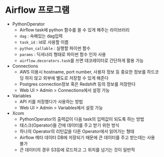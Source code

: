 # Airflow 프로그램
- PythonOperator
    - Airflow task에 python 함수를 쓸 수 있게 해주는 라이브러리
    - `dag` : 속해있는 dag입력
    - `task_id` : id로 사용할 이름
    - `python_callable` : 실행할 파이썬 함수
    - `params` : 딕셔너리 형태로 파이썬 함수 인자 사용
    - `airflow.decorators.task`를 쓰면 데코레이터로 간단하게 활용 가능
- Connections
    - AWS 이용시 hostname, port number, 사용자 정보 등 중요한 정보를 하드코딩 하지 않고 외부에 별도로 저장할 수 있게 해준다
    - Postgres connection정보 혹은 Redshift 등의 정보를 저장한다
    - Web UI > Admin > Connections에서 설정 가능
- Variables
    - API 키를 저장했다가 사용하는 방법
    - Web UI > Admin > Variables에서 설정 가능
- Xcom
    - PythonOperator의 출력값이 다음 task의 입력값이 되도록 하는 방법
    - 태스크(Operator)들 간에 데이터를 주고 받기 위한 방식
    - 하나의 Operator의 리턴값을 다른 Operator에서 읽어가는 형태
    - Airflow 메타 데이터 DB에 저장되기 때문에 큰 데이터를 주고 받는데는 사용 불가
    - 큰 데이터의 경우 S3등에 로드하고 그 위치를 넘기는 것이 일반적